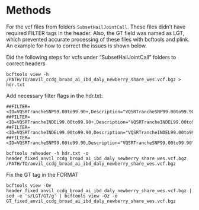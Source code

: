 # Methods

For the vcf files from folders `SubsetHailJointCall`. These files didn’t have required FILTER tags in the header. Also, the GT field was named as LGT, which prevented accurate processing of these files with bcftools and plink. An example for how to correct the issues is shown below.
 
Did the following steps for vcfs under “SubsetHailJointCall” folders to correct headers

    bcftools view -h /PATH/TO/anvil_ccdg_broad_ai_ibd_daly_newberry_share_wes.vcf.bgz > hdr.txt
    
Add necessary filter flags in the hdr.txt:

    ##FILTER=<ID=VQSRTrancheSNP99.00to99.90+,Description="VQSRTrancheSNP99.00to99.90+">
    ##FILTER=<ID=VQSRTrancheINDEL99.00to99.90+,Description="VQSRTrancheINDEL99.00to99.90+">
    ##FILTER=<ID=VQSRTrancheINDEL99.00to99.90,Description="VQSRTrancheINDEL99.00to99.90">
    ##FILTER=<ID=VQSRTrancheSNP99.00to99.90,Description="VQSRTrancheSNP99.00to99.90">
     
    bcftools reheader -h hdr.txt -o header_fixed_anvil_ccdg_broad_ai_ibd_daly_newberry_share_wes.vcf.bgz /PATH/TO/anvil_ccdg_broad_ai_ibd_daly_newberry_share_wes.vcf.bgz
    
Fix the GT tag in the FORMAT

    bcftools view -Ov header_fixed_anvil_ccdg_broad_ai_ibd_daly_newberry_share_wes.vcf.bgz | sed -e 's/LGT/GT/g' | bcftools view -Oz -o GT_fixed_anvil_ccdg_broad_ai_ibd_daly_newberry_share_wes.vcf.bgz
